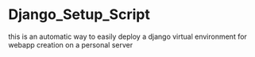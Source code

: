 # Django_Setup_Script
this is an automatic way to easily deploy a django virtual environment for webapp creation on a personal server
